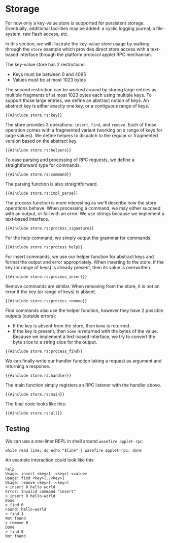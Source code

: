 # Storage

For now only a key-value store is supported for persistent storage. Eventually, additional
facilities may be added: a cyclic logging journal, a file-system, raw flash access, etc.

In this section, we will illustrate the key-value store usage by walking through the `store` example
which provides direct store access with a text-based interface through the platform protocol applet
RPC mechanism.

The key-value store has 2 restrictions:

- Keys must be between 0 and 4095
- Values must be at most 1023 bytes

The second restriction can be worked around by storing large entries as multiple fragments of at
most 1023 bytes each using multiple keys. To support those large entries, we define an abstract
notion of keys. An abstract key is either exactly one key, or a contiguous range of keys.

```rust,no_run,noplayground
{{#include store.rs:key}}
```

The store provides 3 operations: `insert`, `find`, and `remove`. Each of those operation comes with
a fragmented variant (working on a range of keys for large values). We define helpers to dispatch to
the regular or fragmented version based on the abstract key.

```rust,no_run,noplayground
{{#include store.rs:helpers}}
```

To ease parsing and processing of RPC requests, we define a straightforward type for commands.

```rust,no_run,noplayground
{{#include store.rs:command}}
```

The parsing function is also straightforward.

```rust,no_run,noplayground
{{#include store.rs:impl_parse}}
```

The process function is more interesting as we'll describe how the store operations behave. When
processing a command, we may either succeed with an output, or fail with an error. We use strings
because we implement a text-based interface.

```rust,no_run,noplayground
{{#include store.rs:process_signature}}
```

For the help command, we simply output the grammar for commands.

```rust,no_run,noplayground
{{#include store.rs:process_help}}
```

For insert commands, we use our helper function for abstract keys and format the output and error
appropriately. When inserting to the store, if the key (or range of keys) is already present, then
its value is overwritten.

```rust,no_run,noplayground
{{#include store.rs:process_insert}}
```

Remove commands are similar. When removing from the store, it is not an error if the key (or range
of keys) is absent.

```rust,no_run,noplayground
{{#include store.rs:process_remove}}
```

Find commands also use the helper function, however they have 2 possible outputs (outside errors):

- If the key is absent from the store, then `None` is returned.
- If the key is present, then `Some` is returned with the bytes of the value. Because we implement a
  text-based interface, we try to convert the byte slice to a string slice for the output.

```rust,no_run,noplayground
{{#include store.rs:process_find}}
```

We can finally write our handler function taking a request as argument and returning a response.

```rust,no_run,noplayground
{{#include store.rs:handler}}
```

The main function simply registers an RPC listener with the handler above.

```rust,no_run,noplayground
{{#include store.rs:main}}
```

The final code looks like this:

```rust,no_run
{{#include store.rs:all}}
```

## Testing

We can use a one-liner REPL in shell around `wasefire applet-rpc`:

```shell
while read line; do echo "$line" | wasefire applet-rpc; done
```

An example interaction could look like this:

```text
help
Usage: insert <key>[..<key>] <value>
Usage: find <key>[..<key>]
Usage: remove <key>[..<key>]
> insert 0 hello world
Error: Invalid command "insert"
> insert 0 hello-world
Done
> find 0
Found: hello-world
> find 1
Not found
> remove 0
Done
> find 0
Not found
```
